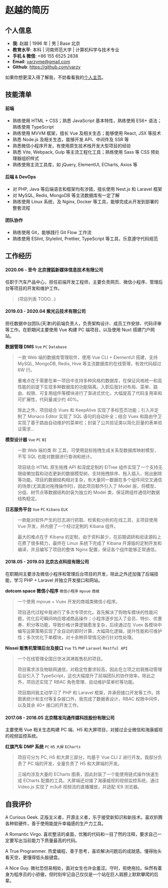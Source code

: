 # 赵越的简历

## 个人信息

- **我**: 赵越 | 1996 年 | 男 | Base 北京
- **教育水平**: 本科 | 河南师范大学 | 计算机科学与技术专业
- **手机 & 微信**: +86 155 6525 2838
- **Email**: varzyme@gmail.com
- **Github**: <https://github.com/varzy>

如果你想更深入得了解我，不妨看看我的[个人主页](https://varzy.me/)。

## 技能清单

#### 前端

- 熟练使用 HTML + CSS；熟悉 JavaScript 基本特性，熟练使用 ES6+ 语法；熟练使用 TypeScript
- 熟练使用 MVVM 框架，擅长 Vue 及相关生态；能够使用 React, JSX 等技术
- 熟悉 Node.js 及相关生态，能够开发 API、中间件及 SSR 等
- 熟悉微信小程序开发，有使用原生技术栈开发大型项目的经验
- 熟悉 Vite, Webpack, Gulp 等主流工程化工具；熟练使用 Sass 等 CSS 预处理器组织样式
- 熟练使用主流工具库，如 jQuery, ElementUI, ECharts, Axios 等

#### 后端 & DevOps

- 对 PHP, Java 等后端语言和框架均有涉猎，擅长使用 Nest.js 和 Laravel 框架
- 对 MySQL, Redis, MongoDB 等主流数据库有一定了解
- 熟练使用 Linux 系统，及 Nginx, Docker 等工具，能够完成从开发到部署的整套流程

#### 团队协作

- 熟练使用 Git，能够践行 Git Flow 工作流
- 熟练使用 ESlint, Stylelint, Prettier, TypeScript 等工具，乐意遵守代码规范

## 工作经历

#### 2020.06 - 至今 北京搜狐新媒体信息技术有限公司

任职于汽车产品中心，担任前端开发工程师，主要负责网页、微信小程序、管理后台等项目的开发和维护工作。

> (项目列表 TODO...)

#### 2019.03 - 2020.04 紫光云技术有限公司

担任数据中台团队(天津)的前端负责人，负责架构设计、成员工作安排、代码评审等工作。在职期间主要使用 Vue 构建 PC 端项目，以及使用 Nuxt 搭建门户网站。

**数据管理 DMS** `Vue` `PC` `Database`

> 一款 Web 端的数据库管理软件，使用 Vue CLI + ElementUI 搭建，支持 MySQL, MongoDB, Redis, Hive 等主流数据库的在线管理，有效代码超过 6W 行。
>
> 重难点在于需要在单一项目中支持多种风格的数据库，在保证风格统一和高性能的前提下实现多种数据库的功能隔离。入职后我针对布局、菜单、路由、权限、可复用组件等模块进行了渐进式优化，大幅提高了代码复用率和可扩展性，代码量减少约 40%。
>
> 除此之外，项目结合 Vuex 和 KeepAlive 实现了多标签页功能；引入并定制了 Monaco Editor 实现了 SQL 语句的自动补全；结合 Vuex 和路由守卫实现了基于路由自动维护的菜单栏；封装了公共验证类以简化巨量的表单验证需求...

**模型设计器** `Vue` `PC` `BI`

> 一款 Web 端的类 BI 工具，可使用鼠标拖拽生成关系型数据库映射模型，不写 SQL 也能对数据进行查询和统计。
>
> 项目结合 HTML 原生拖拽 API 和深度定制的 ElTree 组件实现了一个支持无限级懒加载和动态更新的数据模型树，支持拖拽排序、拖入插入、拖出删除等功能。项目的数据结构相对复杂，有大量同一数据在多个组件间交叉通信的场景(尤其面对拖拽操作时)，因此项目额外引入了 Model 层，将模型、分组、树节点等数据结构封装为独立的 Model 类，保证跨组件通信时数据结构稳定。

**日志服务平台** `Vue` `PC` `Kibana` `ELK`

> 一款能对软件产生的日志进行抓取、检索和分析的在线工具，主项目使用 Vue 开发，并内嵌了一个经过定制的 Kibana 组件。
>
> 最大的难点在于 Kibana 的定制，由于资料甚少，在前期调研和阅读源码上花费了很多精力，最终在 Linux 系统下完成了 Kibana 开源版的定制开发和编译，并且编写了项目的整体 Nginx 配置，保证各个组件能够正常通信。

#### 2018.05 - 2019.03 北京古点科技有限公司

在职期间主要涉及微信小程序和管理后台项目的开发，除此之外还加强了后端技能，学习 PHP + Laravel 并独立开发接口和网站。

**dotcom space 微信小程序** `微信小程序` `mpvue` `商城`

> 一个使用 mpvue + Vuex 开发的商城类微信小程序。
>
> 项目迭代过程中我进行了多次专项优化。首先解决了购物车模块的性能问题，优化后可瞬间响应增减商品操作；小程序逐步加入了会员、特价、优惠券、积分等功能，导致价格计算逻辑愈发复杂，后续通过在 Vuex 各模块中编写运算策略实现了全自动的即时计算，大幅简化逻辑，提升性能和可维护性；多次优化下单模块，对十余种异常情况进行针对性处理。

**Nissei 贩售机管理后台及接口** `Vue` `TS` `PHP` `Laravel` `Restful API`

> 一个在线管理全国日世冰淇淋贩售机的项目。
>
> 项目需求涉及物联网通信，对稳定性要求较高，因此在立项之初我推动管理后台引入了 TypeScript，这也大幅提升了前端团队的协作效率。除此之外，项目还实现了 RBAC 角色管理、自动维护菜单栏等功能。
>
> 项目期间我主动学习了 PHP 和 Laravel 框架，并承担接口开发等工作。除图表统计和支付等复杂接口外，我完成了数据表设计，RBAC 权限中间件，以及其余 40+ 接口的开发工作。

#### 2017.08 - 2018.05 北京精准沟通传媒科技股份有限公司

主要使用 Vue 相关生态构建 PC 端、H5 和大屏项目，对接过企业微信和海康威视的视频监控系统。

**红旗汽车 DMP 系统** `PC` `H5` `大屏` `ECharts`

> 项目可分为 PC, H5 和大屏三部分，均基于 Vue CLI 2 进行开发。我部分负责了 PC 端的开发，全量负责了 H5 和大屏端的开发。
>
> 三端均涉及大量的 ECharts 图表，因此封装了一个能使用链式操作快速生成 ECharts 配置的工具。大屏端还对接了海康威视的视频监控系统，通过 Video.js 实现了 m3u8 视频流的直播播放，并适配 IE9 浏览器。

## 自我评价

A Curious Geek. 正版主义者，开源主义者，乐于接受新知识和新技术。喜欢折腾各种软硬件，善于使用能提升幸福感的生产力工具。

A Romantic Virgo. 喜欢整洁的桌面，优雅的代码和一目了然的注释，要求自己一定要写出当前能力下质量最高的代码。

A True Programmer. 热爱编程，善于思考，喜欢解决问题后的成就感。懂得抬头看天空，更懂得低头敲键盘。

A Nice Guy. 微社恐但易相处，面对女生也许会羞涩。守时，拒绝拖拉。纵然有着身为程序员的小骄傲，但时刻牢记自己仅仅是一个站在巨人肩膀上默默攀爬的后辈。
